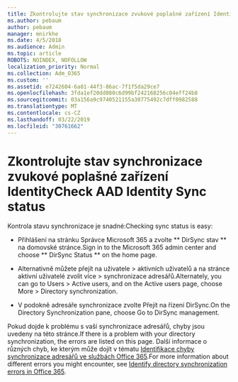 ```yaml
---
title: Zkontrolujte stav synchronizace zvukové poplašné zařízení Identity
ms.author: pebaum
author: pebaum
manager: mnirkhe
ms.date: 4/5/2018
ms.audience: Admin
ms.topic: article
ROBOTS: NOINDEX, NOFOLLOW
localization_priority: Normal
ms.collection: Adm_O365
ms.custom: ''
ms.assetid: e7242604-6a81-44f3-86ac-7f1f5da29ce7
ms.openlocfilehash: 3fda1ef20dd080c6d99bf242168256c04eff24b8
ms.sourcegitcommit: 03a156a9c9740521155a30775492c7dff0982588
ms.translationtype: MT
ms.contentlocale: cs-CZ
ms.lasthandoff: 03/22/2019
ms.locfileid: "30761662"
---
```

# <a name="check-aad-identity-sync-status"></a><span data-ttu-id="379c0-102">Zkontrolujte stav synchronizace zvukové poplašné zařízení Identity</span><span class="sxs-lookup"><span data-stu-id="379c0-102">Check AAD Identity Sync status</span></span>

<span data-ttu-id="379c0-103">Kontrola stavu synchronizace je snadné:</span><span class="sxs-lookup"><span data-stu-id="379c0-103">Checking sync status is easy:</span></span> 
  
- <span data-ttu-id="379c0-104">Přihlášení na stránku Správce Microsoft 365 a zvolte \*\* DirSync stav \*\* na domovské stránce.</span><span class="sxs-lookup"><span data-stu-id="379c0-104">Sign in to the Microsoft 365 admin center and choose \*\* DirSync Status \*\* on the home page.</span></span> 
    
- <span data-ttu-id="379c0-105">Alternativně můžete přejít na uživatele \> aktivních uživatelů a na stránce aktivní uživatelé zvolit více \> synchronizace adresářů.</span><span class="sxs-lookup"><span data-stu-id="379c0-105">Alternately, you can go to Users \> Active users, and on the Active users page, choose More \> Directory synchronization.</span></span>
    
- <span data-ttu-id="379c0-106">V podokně adresáře synchronizace zvolte Přejít na řízení DirSync.</span><span class="sxs-lookup"><span data-stu-id="379c0-106">On the Directory Synchronization pane, choose Go to DirSync management.</span></span> 
    
<span data-ttu-id="379c0-107">Pokud dojde k problému s vaší synchronizace adresářů, chyby jsou uvedeny na této stránce.</span><span class="sxs-lookup"><span data-stu-id="379c0-107">If there is a problem with your directory synchronization, the errors are listed on this page.</span></span> <span data-ttu-id="379c0-108">Další informace o různých chyb, ke kterým může dojít v tématu [Identifikace chyby synchronizace adresářů ve službách Office 365](https://support.office.com/article/b4fc07a5-97ea-4ca6-9692-108acab74067).</span><span class="sxs-lookup"><span data-stu-id="379c0-108">For more information about different errors you might encounter, see [Identify directory synchronization errors in Office 365](https://support.office.com/article/b4fc07a5-97ea-4ca6-9692-108acab74067).</span></span>
  

